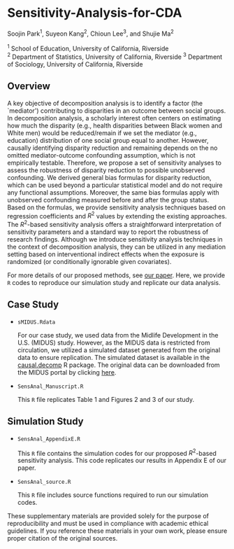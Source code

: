 # Sensitivity-Analysis-for-CDA

Soojin Park<sup>1</sup>, Suyeon Kang<sup>2</sup>, Chioun Lee<sup>3</sup>, and Shujie Ma<sup>2</sup>

<sup>1</sup> School of Education, University of California, Riverside  
<sup>2</sup> Department of Statistics, University of California, Riverside
<sup>3</sup> Department of Sociology, University of California, Riverside


## Overview

A key objective of decomposition analysis is to identify a factor (the `mediator') contributing to disparities in an outcome between social groups. In decomposition analysis, a scholarly interest often centers on estimating how much the disparity (e.g., health disparities between Black women and White men) would be reduced/remain if we set the mediator (e.g., education) distribution of one social group equal to another. However, causally identifying disparity reduction and remaining depends on the no omitted mediator-outcome confounding assumption, which is not empirically testable. Therefore, we propose a set of sensitivity analyses to assess the robustness of disparity reduction to possible unobserved confounding. We derived general bias formulas for disparity reduction, which can be used beyond a particular statistical model and do not require any functional assumptions. Moreover, the same bias formulas apply with unobserved confounding measured before and after the group status. Based on the formulas, we provide sensitivity analysis techniques based on regression coefficients and $R^2$ values by extending the existing approaches. The $R^2$-based sensitivity analysis offers a straightforward interpretation of sensitivity parameters and a standard way to report the robustness of research findings. Although we introduce sensitivity analysis techniques in the context of decomposition analysis, they can be utilized in any mediation setting based on interventional indirect effects when the exposure is randomized (or conditionally ignorable given covariates).

For more details of our proposed methods, see [our paper](https://www.degruyter.com/document/doi/10.1515/jci-2022-0031/html). 
Here, we provide `R` codes to reproduce our simulation study and replicate our data analysis. 

## Case Study

* `sMIDUS.Rdata` 
  
  For our case study, we used data from the Midlife Development in the U.S. (MIDUS) study. However, as the MIDUS data is restricted from circulation, we utilized a simulated dataset generated from the original data to ensure replication. The simulated dataset is available in the [causal.decomp](https://cran.r-project.org/web/packages/causal.decomp/index.html) R package. The original data can be downloaded from the MIDUS portal by clicking [here](https://www.midus.wisc.edu/data/index.php). 

* `SensAnal_Manuscript.R` 
 
   This `R` file replicates Table 1 and Figures 2 and 3 of our study.

## Simulation Study

* `SensAnal_AppendixE.R`  

   This `R` file contains the simulation codes for our propposed $R^2$-based sensitivity analysis. This code replicates our results in Appendix E of our paper.

* `SensAnal_source.R` 
 
   This `R` file includes source functions required to run our simulation codes. 

These supplementary materials are provided solely for the purpose of reproducibility and must be used in compliance with academic ethical guidelines. If you reference these materials in your own work, please ensure proper citation of the original sources.


